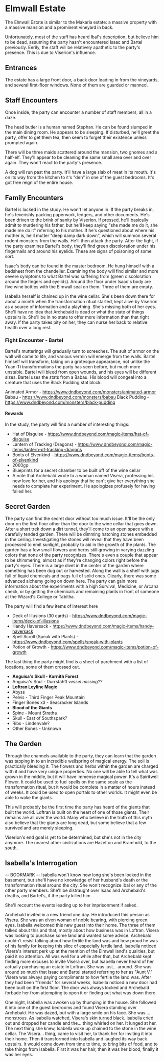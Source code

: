 # Elmwall Estate
The Elmwall Estate is similar to the Makaria estate: a massive property with a massive mansion and a prominent vineyard in back.

Unfortunately, most of the staff has heard Ibal's description, but believe him to be dead, assuming the party hasn't encountered Isaac and Bartel previously. Eerily, the staff will be relatively apathetic to the party's presence. This is due to Viserion's influence.

## Entrances
The estate has a large front door, a back door leading in from the vineyards, and several first-floor windows. None of them are guarded or manned.

## Staff Encounters
Once inside, the party can encounter a number of staff members, all in a daze.

The head butler is a human named Stephan. He can be found slumped in the main dining room. He appears to be sleeping. If disturbed, he'll greet the party, offer to get them tea, then seem to forget their existence unless prompted again.

There will be three maids scattered around the mansion, two gnomes and a half-elf. They'll appear to be cleaning the same small area over and over again. They won't react to the party's presence.

A dog will run past the party. It'll have a large slab of meat in its mouth. It's on its way from the kitchen to it's "den" in one of the guest bedrooms. It's got free reign of the entire house.

## Family Encounters
Bartel is locked in the study. He won't let anyone in. If the party breaks in, he's feverishly packing paperwork, ledgers, and other documents. He's been driven to the brink of sanity by Viserion. If pressed, he'll basically admit to murdering his father, but he'll keep saying "she made me do it, she made me do it" referring to his mother. If he's questioned about where his mother is, he'll mutter "deep damp dark down", which will summon several rodent monsters from the walls. He'll then attack the party. After the fight, if the party examines Bartel's body, they'll find green discoloration under his fingernails and around his eyelids. These are signs of poisoning of some sort.

Isaac's body can be found in the master bedroom. He hung himself with a bedsheet from the chandelier. Examining the body will find similar and more severe symptoms to what Bartel was suffering from (green discoloration around the fingers and eyelids). Around the floor under Isaac's body are five wine bottles with the Elmwall seal on them. Three of them are empty.

Isabella herself is chained up in the wine cellar. She's been down there for about a month when the transformation ritual started, kept alive by Viserion as a source of information and a plaything. She's missing both of her eyes. She'll have no idea that Archebald is dead or what the state of things upstairs is. She'll be in no state to offer more information than that right away. If the party takes pity on her, they can nurse her back to relative health over a long rest.

### Fight Encounter - Bartel
Bartel's mutterings will gradually turn to screeches. The suit of armor on the wall will come to life, and various vermin will emerge from the walls. Bartel himself will transform, taking on a grotesque appearance, not unlike the Yuan-Ti transformations the party has seen before, but much more unstable. Bartel will bleed from open wounds, and his eyes will be different sizes. Bartel uses the stats from a Babau. His blood will congeal into a creature that uses the Black Pudding stat block.

Animated Armor - https://www.dndbeyond.com/monsters/animated-armor
Babau - https://www.dndbeyond.com/monsters/babau
Black Pudding - https://www.dndbeyond.com/monsters/black-pudding

#### Rewards
In the study, the party will find a number of interesting things:
- Hat of Disguise - https://www.dndbeyond.com/magic-items/hat-of-disguise
- Lantern of Tracking (Dragons) - https://www.dndbeyond.com/magic-items/lantern-of-tracking-dragons
- Boots of Elvenkind - https://www.dndbeyond.com/magic-items/boots-of-elvenkind
- 2000gp
- Blueprints for a secret chamber to be built off of the wine cellar
- A note that Archebald wrote to a woman named Visera, professing his new love for her, and his apology that he can't give her everything she needs to complete her experiment. He apologizes profusely for having failed her.

## Secret Garden
The party can find the secret door without too much issue. It'll be the only door on the first floor other than the door to the wine cellar that goes down. After a short trek down a dirt tunnel, they'll come to an open space with a carefully tended garden. There will be dimming hatching stones embedded in the ceiling. Investigating the stones will reveal that they have been processed to emit sunlight, probably to aid in the growth of the plants. The garden has a few small flowers and herbs still growing in varying dazzling colors that none of the party recognizes. There's even a couple that appear to be shimmering, almost as if they're changing colors right before the party's eyes. There is a large divet in the center of the garden where something has been dug out or harvested. Along the wall is a shelf with jugs full of liquid chemicals and bags full of solid ones. Clearly, there was some advanced alchemy going on down here. The party can gain more information about the experiments with a high Survival, Medicine, or Arcana check, or by getting the chemicals and remaining plants in front of someone at the Wizard's College or Tabitha.

The party will find a few items of interest here
- Deck of Illusions (30 cards) - https://www.dndbeyond.com/magic-items/deck-of-illusions
- Handy Haversack - https://www.dndbeyond.com/magic-items/handy-haversack
- Spell Scroll (Speak with Plants) - https://www.dndbeyond.com/spells/speak-with-plants
- Potion of Growth - https://www.dndbeyond.com/magic-items/potion-of-growth

The last thing the party might find is a sheet of parchment with a list of locations, some of them crossed out.
- **Anguisa's Skull - Kornith Forest**
- Anguisa's Soul - Durrstahft *vessel missing??*
- **Loftran Leyline Magic**
- Abyss
- Pelvis - Third Finger Peak Mountain
- Finger Bones x3 - Seacracker Islands
- **Blood of the Giants**
- Spine - Mount Stratha
- Skull - East of Southspark?
- Ribs - Lindenvale?
- Other Bones - Unknown

## The Garden
Through the channels available to the party, they can learn that the garden was tapping in to an incredible wellspring of magical energy. The soil is practically bleeding it. The flowers and herbs within the garden are charged with it and have very unique properties. No one will be able to tell what was grown in the middle, but it will have immense magical power. It's a Spiritwell Flower. It could be used to fuel spells on the same scale as the transformation ritual, but it would be complete in a matter of hours instead of weeks. It could be used to open portals to other worlds. It might even be able to wake the giants.

This will probably be the first time the party has heard of the giants that built the world. Loftran is built on the heart of one of those giants. Their remains are all over the world. Many who believe in the truth of this myth also believe that the giants are long dead, but some believe that a few survived and are merely sleeping.

Viserion's end goal is yet to be determined, but she's not in the city anymore. The nearest other civilizations are Hazelton and Bramhold, to the south.

## Isabella's Interrogation
-- BOOKMARK --
Isabella won't know how long she's been locked in the basement, but she'll have no knowledge of her husband's death or the transformation ritual around the city. She won't recognize Ibal or any of the other party members. She'll be distraught over Isaac and Archebald's deaths, and Bartel's, if the party killed him.

She'll recount the events leading up to her imprisonment if asked.

Archebald invited in a new friend one day. He introduced this person as Visera. She was an elven woman of noble bearing, with piercing green eyes. Isabella welcomed this new guest into their home. The three of them talked about this and that, mostly about how business was in Loftran. Visera was looking to purchase some land and wanted some advice. Archebald couldn't resist talking about how fertile the land was and how proud he was of his family for keeping this slice of especially fertile land. Isabella noticed Visera's interest perk up at the mention of the Elmwall land's qualities, but paid it no attention. All was well for a while after that, but Archebald kept finding more excuses to invite Visera over, but Isabella never heard of her actually purchasing an estate in Loftran. She was just... around. She was around so much that Isaac and Bartel started referring to her as "Aunt V." Visera was always paying compliments to how fertile the land was. After they had been "friends" for several weeks, Isabella noticed a new door had been built on the first floor. The door was always locked and Archebald forbade her from attempting to open it or finding out what was down there.

One night, Isabella was awoken up by thumping in the house. She followed it into one of the guest bedrooms and found Visera standing over Archebald. He was dazed, but with a large smile on his face. She was.... monstrous. As Isabella watched, Visera's skin turned black. Isabella cried out and dropped her candle and the... thing whirled on her. It lunged at her. The next thing she knew, Isabella woke up chained to the stone in the wine cellar. The Visera... thing, came to visit her, to thank her for inviting it into their home. Then it transformed into Isabella and laughed its way back upstairs. It would come down from time to time, to bring bits of food, and to take things from Isabella. First it was her hair, then it was her blood, finally it was her eyes.
